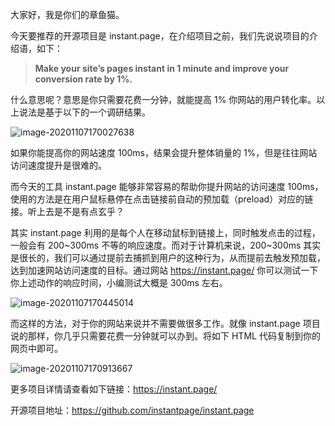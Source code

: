 大家好，我是你们的章鱼猫。

今天要推荐的开源项目是 instant.page，在介绍项目之前，我们先说说项目的介绍语，如下：

> **Make your site’s pages instant in 1 minute and improve your conversion rate by 1%.**

什么意思呢？意思是你只需要花费一分钟，就能提高 1% 你网站的用户转化率。以上说法是基于以下的一个调研结果。

![image-20201107170027638](https://7465-test-3c9b5e-books-1301492295.tcb.qcloud.la/mac_github_images/compress_image-20201107170027638.png)

如果你能提高你的网站速度 100ms，结果会提升整体销量的 1%，但是往往网站访问速度提升是很难的。

而今天的工具 instant.page 能够非常容易的帮助你提升网站的访问速度 100ms，使用的方法是在用户鼠标悬停在点击链接前自动的预加载（preload）对应的链接。听上去是不是有点玄乎？

其实 instant.page 利用的是每个人在移动鼠标到链接上，同时触发点击的过程，一般会有 200~300ms 不等的响应速度。而对于计算机来说，200~300ms 其实是很长的，我们可以通过提前去捕抓到用户的这种行为，从而提前去触发预加载，达到加速网站访问速度的目标。通过网站   https://instant.page/   你可以测试一下你上述动作的响应时间，小编测试大概是 300ms 左右。

![image-20201107170445014](https://7465-test-3c9b5e-books-1301492295.tcb.qcloud.la/mac_github_images/compress_image-20201107170445014.png)

而这样的方法，对于你的网站来说并不需要做很多工作。就像 instant.page 项目说的那样，你几乎只需要花费一分钟就可以办到。将如下 HTML 代码复制到你的网页中即可。

![image-20201107170913667](https://7465-test-3c9b5e-books-1301492295.tcb.qcloud.la/mac_github_images/compress_image-20201107170913667.png)

更多项目详情请查看如下链接：https://instant.page/

开源项目地址：https://github.com/instantpage/instant.page